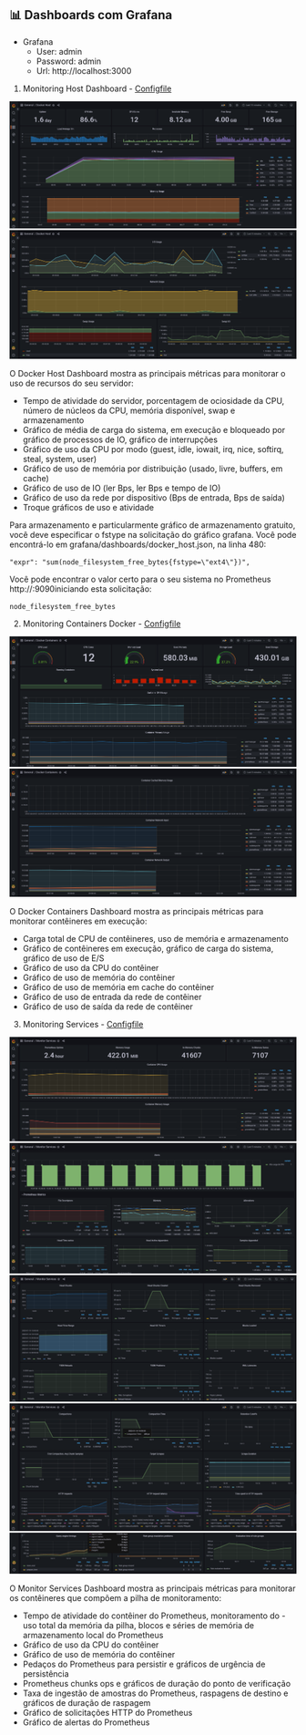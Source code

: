 ## 📊 Dashboards com Grafana


- Grafana 
  - User: admin
  - Password: admin
  - Url: http://localhost:3000

1. Monitoring Host Dashboard - [Configfile](./docker_host.json)

<p align="center">
  <img alt="Grafana" src="../../../images/docker_host_dashboard-1.png">
  <img alt="Grafana" src="../../../images/docker_host_dashboard-2.png">
</p>


O Docker Host Dashboard mostra as principais métricas para monitorar o uso de recursos do seu servidor:

- Tempo de atividade do servidor, porcentagem de ociosidade da CPU, número de núcleos da CPU, memória disponível, swap e armazenamento
- Gráfico de média de carga do sistema, em execução e bloqueado por gráfico de processos de IO, gráfico de interrupções
- Gráfico de uso da CPU por modo (guest, idle, iowait, irq, nice, softirq, steal, system, user)
- Gráfico de uso de memória por distribuição (usado, livre, buffers, em cache)
- Gráfico de uso de IO (ler Bps, ler Bps e tempo de IO)
- Gráfico de uso da rede por dispositivo (Bps de entrada, Bps de saída)
- Troque gráficos de uso e atividade

Para armazenamento e particularmente gráfico de armazenamento gratuito, você deve especificar o fstype na solicitação do gráfico grafana. Você pode encontrá-lo em grafana/dashboards/docker_host.json, na linha 480:

```console
"expr": "sum(node_filesystem_free_bytes{fstype=\"ext4\"})",
```

Você pode encontrar o valor certo para o seu sistema no Prometheus http://<host-ip>:9090iniciando esta solicitação:

```console
node_filesystem_free_bytes
```

2. Monitoring Containers Docker - [Configfile](./grafana/provisioning/dashboards/docker_containers.json)

<p align="center">
  <img alt="Grafana" src="../../../images/docker_container_dashboard-1.png">
  <img alt="Grafana" src="../../../images/docker_container_dashboard-2.png">
</p>

O Docker Containers Dashboard mostra as principais métricas para monitorar contêineres em execução:

- Carga total de CPU de contêineres, uso de memória e armazenamento
- Gráfico de contêineres em execução, gráfico de carga do sistema, gráfico de uso de E/S
- Gráfico de uso da CPU do contêiner
- Gráfico de uso de memória do contêiner
- Gráfico de uso de memória em cache do contêiner
- Gráfico de uso de entrada da rede de contêiner
- Gráfico de uso de saída da rede de contêiner

3. Monitoring Services - [Configfile](./grafana/provisioning/dashboards/monitor_services.json)

<p align="center">
  <img alt="Grafana" src="../../../images/monitor_service_dashboard-1.png">
  <img alt="Grafana" src="../../../images/monitor_service_dashboard-2.png">
  <img alt="Grafana" src="../../../images/monitor_service_dashboard-3.png">
  <img alt="Grafana" src="../../../images/monitor_service_dashboard-4.png">
  <img alt="Grafana" src="../../../images/monitor_service_dashboard-5.png">
</p>

O Monitor Services Dashboard mostra as principais métricas para monitorar os contêineres que compõem a pilha de monitoramento:

- Tempo de atividade do contêiner do Prometheus, monitoramento do - uso total da memória da pilha, blocos e séries de memória de armazenamento local do Prometheus
- Gráfico de uso da CPU do contêiner
- Gráfico de uso de memória do contêiner
- Pedaços do Prometheus para persistir e gráficos de urgência de persistência
- Prometheus chunks ops e gráficos de duração do ponto de verificação
- Taxa de ingestão de amostras do Prometheus, raspagens de destino e gráficos de duração de raspagem
- Gráfico de solicitações HTTP do Prometheus
- Gráfico de alertas do Prometheus